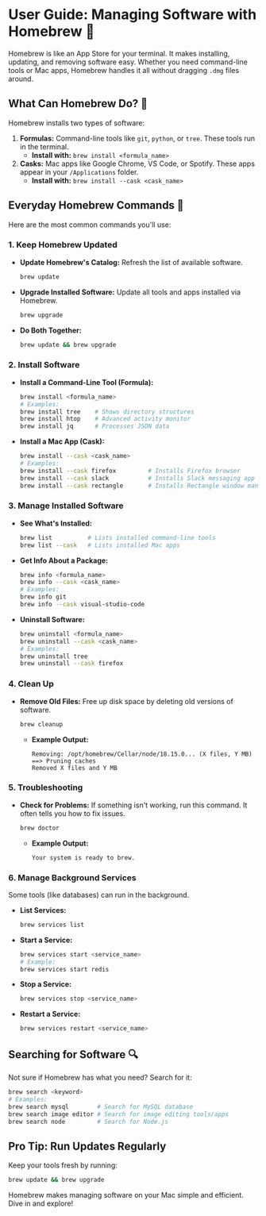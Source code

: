 # User Guide: Managing Software with Homebrew 🍺

Homebrew is like an App Store for your terminal. It makes installing, updating, and removing software easy. Whether you need command-line tools or Mac apps, Homebrew handles it all without dragging `.dmg` files around.

## What Can Homebrew Do? 🤔

Homebrew installs two types of software:

1. **Formulas:** Command-line tools like `git`, `python`, or `tree`. These tools run in the terminal.
    * **Install with:** `brew install <formula_name>`
2. **Casks:** Mac apps like Google Chrome, VS Code, or Spotify. These apps appear in your `/Applications` folder.
    * **Install with:** `brew install --cask <cask_name>`

## Everyday Homebrew Commands 🚀

Here are the most common commands you'll use:

### 1. Keep Homebrew Updated
* **Update Homebrew's Catalog:** Refresh the list of available software.
    ```bash
    brew update
    ```
* **Upgrade Installed Software:** Update all tools and apps installed via Homebrew.
    ```bash
    brew upgrade
    ```
* **Do Both Together:**
    ```bash
    brew update && brew upgrade
    ```

### 2. Install Software
* **Install a Command-Line Tool (Formula):**
    ```bash
    brew install <formula_name>
    # Examples:
    brew install tree    # Shows directory structures
    brew install htop    # Advanced activity monitor
    brew install jq      # Processes JSON data
    ```
* **Install a Mac App (Cask):**
    ```bash
    brew install --cask <cask_name>
    # Examples:
    brew install --cask firefox         # Installs Firefox browser
    brew install --cask slack           # Installs Slack messaging app
    brew install --cask rectangle       # Installs Rectangle window manager
    ```

### 3. Manage Installed Software
* **See What's Installed:**
    ```bash
    brew list          # Lists installed command-line tools
    brew list --cask   # Lists installed Mac apps
    ```
* **Get Info About a Package:**
    ```bash
    brew info <formula_name>
    brew info --cask <cask_name>
    # Examples:
    brew info git
    brew info --cask visual-studio-code
    ```
* **Uninstall Software:**
    ```bash
    brew uninstall <formula_name>
    brew uninstall --cask <cask_name>
    # Examples:
    brew uninstall tree
    brew uninstall --cask firefox
    ```

### 4. Clean Up
* **Remove Old Files:** Free up disk space by deleting old versions of software.
    ```bash
    brew cleanup
    ```
    * **Example Output:**
        ```
        Removing: /opt/homebrew/Cellar/node/18.15.0... (X files, Y MB)
        ==> Pruning caches
        Removed X files and Y MB
        ```

### 5. Troubleshooting
* **Check for Problems:** If something isn't working, run this command. It often tells you how to fix issues.
    ```bash
    brew doctor
    ```
    * **Example Output:**
        ```
        Your system is ready to brew.
        ```

### 6. Manage Background Services
Some tools (like databases) can run in the background.

* **List Services:**
    ```bash
    brew services list
    ```
* **Start a Service:**
    ```bash
    brew services start <service_name>
    # Example:
    brew services start redis
    ```
* **Stop a Service:**
    ```bash
    brew services stop <service_name>
    ```
* **Restart a Service:**
    ```bash
    brew services restart <service_name>
    ```

## Searching for Software 🔍
Not sure if Homebrew has what you need? Search for it:
```bash
brew search <keyword>
# Examples:
brew search mysql        # Search for MySQL database
brew search image editor # Search for image editing tools/apps
brew search node         # Search for Node.js
```

## Pro Tip: Run Updates Regularly
Keep your tools fresh by running:
```bash
brew update && brew upgrade
```

Homebrew makes managing software on your Mac simple and efficient. Dive in and explore!
